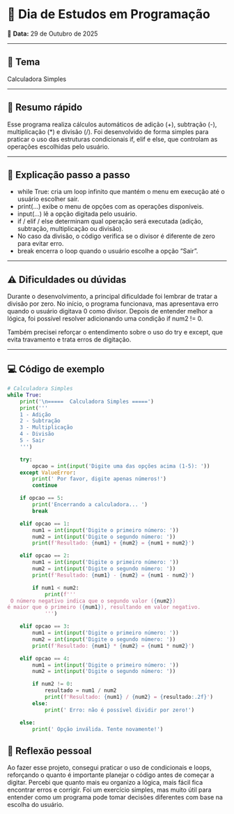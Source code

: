 # 🧠 Dia de Estudos em Programação
📅 **Data:**  29 de Outubro de 2025 

---

## 📘 Tema
Calculadora Simples

---

## 🧾 Resumo rápido  
Esse programa realiza cálculos automáticos de adição (+), subtração (-), multiplicação (*) e divisão (/).
Foi desenvolvido de forma simples para praticar o uso das estruturas condicionais if, elif e else, que controlam as operações escolhidas pelo usuário.

---

## 🧩 Explicação passo a passo
- while True: cria um loop infinito que mantém o menu em execução até o usuário escolher sair.
- print(...) exibe o menu de opções com as operações disponíveis.
- input(...) lê a opção digitada pelo usuário.
- if / elif / else determinam qual operação será executada (adição, subtração, multiplicação ou divisão).
- No caso da divisão, o código verifica se o divisor é diferente de zero para evitar erro.
- break encerra o loop quando o usuário escolhe a opção “Sair”.  

---

## ⚠️ Dificuldades ou dúvidas
Durante o desenvolvimento, a principal dificuldade foi lembrar de tratar a divisão por zero.
No início, o programa funcionava, mas apresentava erro quando o usuário digitava 0 como divisor.
Depois de entender melhor a lógica, foi possível resolver adicionando uma condição if num2 != 0.

Também precisei reforçar o entendimento sobre o uso do try e except, que evita travamento e trata erros de digitação.

---

## 💻 Código de exemplo
```python
# Calculadora Simples
while True:
    print('\n=====  Calculadora Simples =====')
    print('''      
    1 - Adição
    2 - Subtração
    3 - Multiplicação
    4 - Divisão
    5 - Sair
    ''')

    try:
        opcao = int(input('Digite uma das opções acima (1-5): '))
    except ValueError:
        print(' Por favor, digite apenas números!')
        continue

    if opcao == 5:
        print('Encerrando a calculadora... ')
        break

    elif opcao == 1:
        num1 = int(input('Digite o primeiro número: '))
        num2 = int(input('Digite o segundo número: '))
        print(f'Resultado: {num1} + {num2} = {num1 + num2}')

    elif opcao == 2:
        num1 = int(input('Digite o primeiro número: '))
        num2 = int(input('Digite o segundo número: '))
        print(f'Resultado: {num1} - {num2} = {num1 - num2}')

        if num1 < num2:
            print(f'''
 O número negativo indica que o segundo valor ({num2}) 
é maior que o primeiro ({num1}), resultando em valor negativo.
            ''')

    elif opcao == 3:
        num1 = int(input('Digite o primeiro número: '))
        num2 = int(input('Digite o segundo número: '))
        print(f'Resultado: {num1} * {num2} = {num1 * num2}')

    elif opcao == 4:
        num1 = int(input('Digite o primeiro número: '))
        num2 = int(input('Digite o segundo número: '))

        if num2 != 0:
            resultado = num1 / num2
            print(f'Resultado: {num1} / {num2} = {resultado:.2f}')
        else:
            print(' Erro: não é possível dividir por zero!')

    else:
        print(' Opção inválida. Tente novamente!')


```
## 💬 Reflexão pessoal

Ao fazer esse projeto, consegui praticar o uso de condicionais e loops, reforçando o quanto é importante planejar o código antes de começar a digitar.
Percebi que quanto mais eu organizo a lógica, mais fácil fica encontrar erros e corrigir.
Foi um exercício simples, mas muito útil para entender como um programa pode tomar decisões diferentes com base na escolha do usuário.
